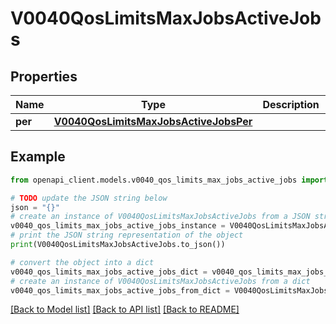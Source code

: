 # V0040QosLimitsMaxJobsActiveJobs


## Properties

Name | Type | Description | Notes
------------ | ------------- | ------------- | -------------
**per** | [**V0040QosLimitsMaxJobsActiveJobsPer**](V0040QosLimitsMaxJobsActiveJobsPer.md) |  | [optional] 

## Example

```python
from openapi_client.models.v0040_qos_limits_max_jobs_active_jobs import V0040QosLimitsMaxJobsActiveJobs

# TODO update the JSON string below
json = "{}"
# create an instance of V0040QosLimitsMaxJobsActiveJobs from a JSON string
v0040_qos_limits_max_jobs_active_jobs_instance = V0040QosLimitsMaxJobsActiveJobs.from_json(json)
# print the JSON string representation of the object
print(V0040QosLimitsMaxJobsActiveJobs.to_json())

# convert the object into a dict
v0040_qos_limits_max_jobs_active_jobs_dict = v0040_qos_limits_max_jobs_active_jobs_instance.to_dict()
# create an instance of V0040QosLimitsMaxJobsActiveJobs from a dict
v0040_qos_limits_max_jobs_active_jobs_from_dict = V0040QosLimitsMaxJobsActiveJobs.from_dict(v0040_qos_limits_max_jobs_active_jobs_dict)
```
[[Back to Model list]](../README.md#documentation-for-models) [[Back to API list]](../README.md#documentation-for-api-endpoints) [[Back to README]](../README.md)



